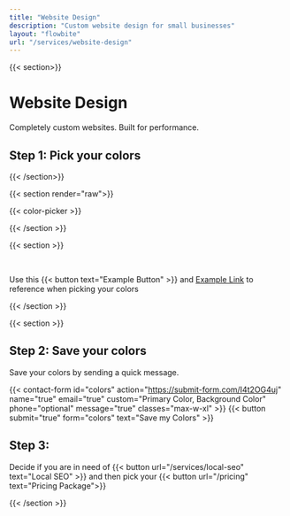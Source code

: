 ```yaml
---
title: "Website Design"
description: "Custom website design for small businesses"
layout: "flowbite"
url: "/services/website-design"
---
```


{{< section>}}

# Website Design
Completely custom websites. Built for performance.

## Step 1: Pick your colors

{{< /section>}}

{{< section render="raw">}}


{{< color-picker >}}

{{< /section >}}

{{< section >}}

<br>

Use this {{< button text="Example Button" >}} and [Example Link]() to reference when picking your colors


{{< /section >}}

{{< section >}}

## Step 2: Save your colors

Save your colors by sending a quick message.

{{< contact-form id="colors" action="https://submit-form.com/I4t2OG4uj" name="true" email="true" custom="Primary Color, Background Color" phone="optional" message="true" classes="max-w-xl"  >}}
{{< button submit="true" form="colors" text="Save my Colors" >}}


## Step 3:

Decide if you are in need of {{< button url="/services/local-seo" text="Local SEO" >}} and then pick your {{< button url="/pricing" text="Pricing Package">}}

{{< /section >}}






